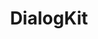 ---
title: DialogKit
headline: A Swift library that tries to simplify UIAlertController.
state: archived
feature: false
startDate: 07-23-2019
endDate: 07-24-2019 
link: https://github.com/magnetardev/dialogkit
---
